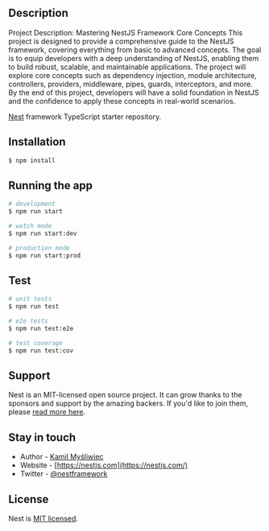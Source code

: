 ## Description

Project Description: Mastering NestJS Framework Core Concepts
This project is designed to provide a comprehensive guide to the NestJS framework, covering everything from basic to advanced concepts. The goal is to equip developers with a deep understanding of NestJS, enabling them to build robust, scalable, and maintainable applications. The project will explore core concepts such as dependency injection, module architecture, controllers, providers, middleware, pipes, guards, interceptors, and more. By the end of this project, developers will have a solid foundation in NestJS and the confidence to apply these concepts in real-world scenarios.

[Nest](https://github.com/nestjs/nest) framework TypeScript starter repository.

## Installation

```bash
$ npm install
```

## Running the app

```bash
# development
$ npm run start

# watch mode
$ npm run start:dev

# production mode
$ npm run start:prod
```

## Test

```bash
# unit tests
$ npm run test

# e2e tests
$ npm run test:e2e

# test coverage
$ npm run test:cov
```

## Support

Nest is an MIT-licensed open source project. It can grow thanks to the sponsors and support by the amazing backers. If you'd like to join them, please [read more here](https://docs.nestjs.com/support).

## Stay in touch

- Author - [Kamil Myśliwiec](https://kamilmysliwiec.com)
- Website - [https://nestjs.com](https://nestjs.com/)
- Twitter - [@nestframework](https://twitter.com/nestframework)

## License

Nest is [MIT licensed](LICENSE).
